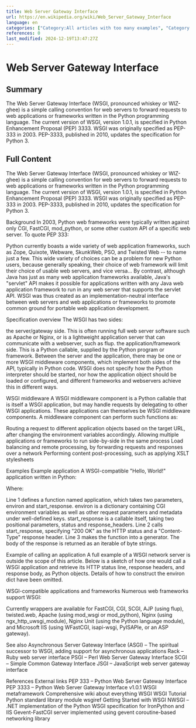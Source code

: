 ```yaml
---
title: Web Server Gateway Interface
url: https://en.wikipedia.org/wiki/Web_Server_Gateway_Interface
language: en
categories: ["Category:All articles with too many examples", "Category:Articles with short description", "Category:Articles with too many examples from September 2018", "Category:Python (programming language)", "Category:Short description matches Wikidata", "Category:Wikipedia articles with style issues from September 2018"]
references: 0
last_modified: 2024-12-19T13:47:27Z
---
```


# Web Server Gateway Interface

## Summary

The Web Server Gateway Interface (WSGI, pronounced whiskey or WIZ-ghee) is a simple calling convention for web servers to forward requests to web applications or frameworks written in the Python programming language. The current version of WSGI, version 1.0.1, is specified in Python Enhancement Proposal (PEP) 3333.
WSGI was originally specified as PEP-333 in 2003. PEP-3333, published in 2010, updates the specification for Python 3.

## Full Content

The Web Server Gateway Interface (WSGI, pronounced whiskey or WIZ-ghee) is a simple calling convention for web servers to forward requests to web applications or frameworks written in the Python programming language. The current version of WSGI, version 1.0.1, is specified in Python Enhancement Proposal (PEP) 3333.
WSGI was originally specified as PEP-333 in 2003. PEP-3333, published in 2010, updates the specification for Python 3.

Background
In 2003, Python web frameworks were typically written against only CGI, FastCGI, mod_python, or some other custom API of a specific web server. To quote PEP 333:

Python currently boasts a wide variety of web application frameworks, such as Zope, Quixote, Webware, SkunkWeb, PSO, and Twisted Web -- to name just a few. This wide variety of choices can be a problem for new Python users, because generally speaking, their choice of web framework will limit their choice of usable web servers, and vice versa... By contrast, although Java has just as many web application frameworks available, Java's "servlet" API makes it possible for applications written with any Java web application framework to run in any web server that supports the servlet API.
WSGI was thus created as an implementation-neutral interface between web servers and web applications or frameworks to promote common ground for portable web application development.

Specification overview
The WSGI has two sides:

the server/gateway side. This is often running full web server software such as Apache or Nginx, or is a lightweight application server that can communicate with a webserver, such as flup.
the application/framework side. This is a Python callable, supplied by the Python program or framework.
Between the server and the application, there may be one or more WSGI middleware components, which implement both sides of the API, typically in Python code.
WSGI does not specify how the Python interpreter should be started, nor how the application object should be loaded or configured, and different frameworks and webservers achieve this in different ways.

WSGI middleware
A WSGI middleware component is a Python callable that is itself a WSGI application, but may handle requests by delegating to other WSGI applications. These applications can themselves be WSGI middleware components.
A middleware component can perform such functions as:

Routing a request to different application objects based on the target URL, after changing the environment variables accordingly.
Allowing multiple applications or frameworks to run side-by-side in the same process
Load balancing and remote processing, by forwarding requests and responses over a network
Performing content post-processing, such as applying XSLT stylesheets

Examples
Example application
A WSGI-compatible "Hello, World!" application written in Python:

Where:

Line 1 defines a function named application, which takes two parameters, environ and start_response. environ is a dictionary containing CGI environment variables as well as other request parameters and metadata under well-defined keys.  start_response is a callable itself, taking two positional parameters, status and response_headers.
Line 2 calls start_response, specifying "200 OK" as the HTTP status and a "Content-Type" response header.
Line 3 makes the function into a generator. The body of the response is returned as an iterable of byte strings.

Example of calling an application
A full example of a WSGI network server is outside the scope of this article. Below is a sketch of how one would call a WSGI application and retrieve its HTTP status line, response headers, and response body, as Python objects. Details of how to construct the environ dict have been omitted.

WSGI-compatible applications and frameworks
Numerous web frameworks support WSGI:

Currently wrappers are available for FastCGI, CGI, SCGI, AJP (using flup), twisted.web, Apache (using mod_wsgi or mod_python), Nginx (using ngx_http_uwsgi_module), Nginx Unit (using the Python language module), and Microsoft IIS (using WFastCGI, isapi-wsgi, PyISAPIe, or an ASP gateway).

See also
Asynchronous Server Gateway Interface (ASGI) – The spiritual successor to WSGI, adding support for asynchronous applications
Rack – Ruby web server interface
PSGI – Perl Web Server Gateway Interface
SCGI – Simple Common Gateway Interface
JSGI – JavaScript web server gateway interface

References
External links
PEP 333 – Python Web Server Gateway Interface
PEP 3333 – Python Web Server Gateway Interface v1.0.1
WSGI metaframework
Comprehensive wiki about everything WSGI
WSGI Tutorial
Python standard library module wsgiref
Getting Started with WSGI
NWSGI – .NET implementation of the Python WSGI specification for IronPython and IIS
Gevent-FastCGI server implemented using gevent coroutine-based networking library
